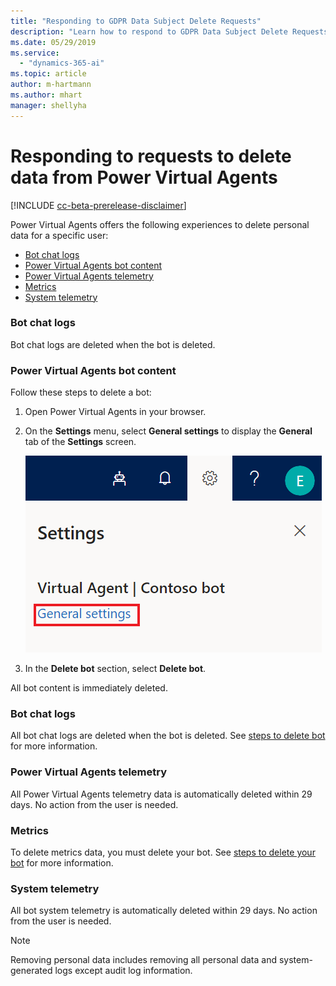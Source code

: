 ```yaml
---
title: "Responding to GDPR Data Subject Delete Requests"
description: "Learn how to respond​ to GDPR Data Subject Delete Requests for Power Virtual Agents."
ms.date: 05/29/2019
ms.service:
  - "dynamics-365-ai"
ms.topic: article
author: m-hartmann
ms.author: mhart
manager: shellyha
---
```


# Responding to requests to delete data from Power Virtual Agents

[!INCLUDE [cc-beta-prerelease-disclaimer](includes/cc-beta-prerelease-disclaimer.md)]

Power Virtual Agents offers the following experiences to delete personal data for a specific user:

* [Bot chat logs](#bot-chat-logs)
* [Power Virtual Agents bot content](#power-virtual-agents-bot-content)
* [Power Virtual Agents telemetry](#power-virtual-agents-telemetry)
* [Metrics](#metrics)
* [System telemetry](#system-telemetry)

### Bot chat logs

Bot chat logs are deleted when the bot is deleted.

### Power Virtual Agents bot content

Follow these steps to delete a bot:

1. Open Power Virtual Agents in your browser.
2. On the **Settings** menu, select **General settings** to display the **General** tab of the **Settings** screen.

   ![General settings](media/general-settings.png)

3. In the **Delete bot** section, select **Delete bot**.

All bot content is immediately deleted.

### Bot chat logs

All bot chat logs are deleted when the bot is deleted. See [steps to delete bot](#power-virtual-agents-bot-content) for more information.

### Power Virtual Agents telemetry

All Power Virtual Agents telemetry data is automatically deleted within 29 days. No action from the user is needed.

### Metrics

To delete metrics data, you must delete your bot. See [steps to delete your bot](#power-virtual-agents-bot-content) for more information.

### System telemetry

All bot system telemetry is automatically deleted within 29 days. No action from the user is needed.

> [!NOTE]
> Removing personal data includes removing all personal data and system-generated logs except audit log information.
